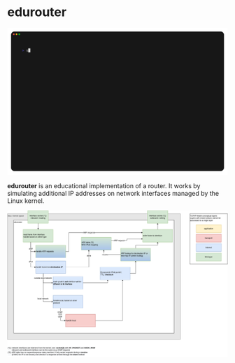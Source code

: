 # edurouter

![a demo of the edurouter rendered with vhs-terminal](docs/demo.gif)

**edurouter** is an educational implementation of a router.
It works by simulating additional IP addresses on network interfaces managed by the Linux kernel.

![The conceptual overview of the edurouter implementation](docs/drawing-conceptual-overview.png)

